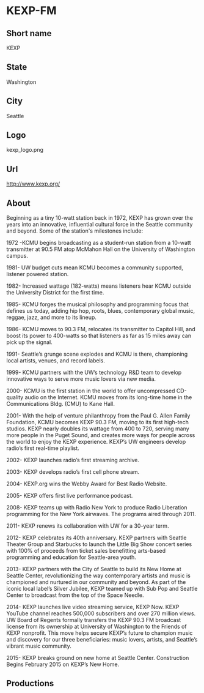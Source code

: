 # KEXP-FM

## Short name

KEXP

## State

Washington

## City

Seattle

## Logo

kexp\_logo.png

## Url

http://www.kexp.org/

## About

Beginning as a tiny 10-watt station back in 1972, KEXP has grown
over the years into an innovative, influential cultural force in the Seattle community
and beyond. Some of the station's milestones include:

1972 -KCMU begins broadcasting
as a student-run station from a 10-watt transmitter at 90.5 FM atop McMahon Hall
on the University of Washington campus.

1981- UW budget cuts mean KCMU becomes
a community supported, listener powered station.

1982- Increased wattage (182-watts)
means listeners hear KCMU outside the University District for the first time.

1985-
KCMU forges the musical philosophy and programming focus that defines us today,
adding hip hop, roots, blues, contemporary global music, reggae, jazz, and more
to its lineup.

1986- KCMU moves to 90.3 FM, relocates its transmitter to Capitol
Hill, and boost its power to 400-watts so that listeners as far as 15 miles away
can pick up the signal.

1991- Seattle’s grunge scene explodes and KCMU is there,
championing local artists, venues, and record labels.

1999- KCMU partners with
the UW’s technology R&D team to develop innovative ways to serve more music lovers
via new media.

2000- KCMU is the first station in the world to offer uncompressed
CD-quality audio on the Internet. KCMU moves from its long-time home in the Communications
Bldg. (CMU) to Kane Hall.

2001- With the help of venture philanthropy from the
Paul G. Allen Family Foundation, KCMU becomes KEXP 90.3 FM, moving to its first
high-tech studios. KEXP nearly doubles its wattage from 400 to 720, serving many
more people in the Puget Sound, and creates more ways for people across the world
to enjoy the KEXP experience. KEXP’s UW engineers develop radio’s first real-time
playlist.

2002- KEXP launches radio’s first streaming archive. 

2003- KEXP develops
radio’s first cell phone stream.

2004- KEXP.org wins the Webby Award for Best
Radio Website.

2005- KEXP offers first live performance podcast.

2008- KEXP
teams up with Radio New York to produce Radio Liberation programming for the New
York airwaves. The programs aired through 2011.

2011- KEXP renews its collaboration
with UW for a 30-year term.

2012- KEXP celebrates its 40th anniversary. KEXP
partners with Seattle Theater Group and Starbucks to launch the Little Big Show
concert series with 100% of proceeds from ticket sales benefitting arts-based
programming and education for Seattle-area youth.

2013- KEXP partners with the
City of Seattle to build its New Home at Seattle Center, revolutionizing the way
contemporary artists and music is championed and nurtured in our community and
beyond. As part of the iconic local label’s Silver Jubilee, KEXP teamed up with
Sub Pop and Seattle Center to broadcast from the top of the Space Needle.

2014-
KEXP launches live video streaming service, KEXP Now. KEXP YouTube channel reaches
500,000 subscribers and over 270 million views. UW Board of Regents formally transfers
the KEXP 90.3 FM broadcast license from its ownership at University of Washington
to the Friends of KEXP nonprofit. This move helps secure KEXP’s future to champion
music and discovery for our three beneficiaries: music lovers, artists, and Seattle’s
vibrant music community.

2015- KEXP breaks ground on new home at Seattle Center.
Construction Begins February 2015 on KEXP’s New Home.


## Productions


